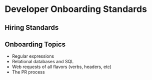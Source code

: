 # Developer Onboarding Standards

## Hiring Standards



## Onboarding Topics

* Regular expressions
* Relational databases and SQL
* Web requests of all flavors (verbs, headers, etc)
* The PR process
